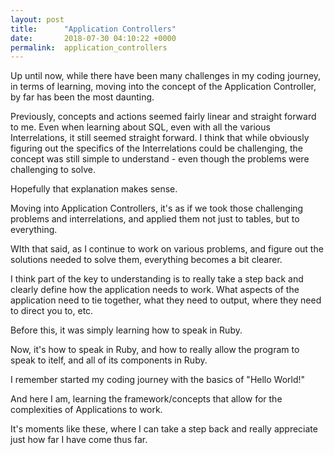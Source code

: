 ```yaml
---
layout: post
title:      "Application Controllers"
date:       2018-07-30 04:10:22 +0000
permalink:  application_controllers
---
```



Up until now, while there have been many challenges in my coding journey, in terms of learning, moving into the concept of the Application Controller, by far has been the most daunting.

Previously, concepts and actions seemed fairly linear and straight forward to me.  Even when learning about SQL, even with all the various Interrelations, it still seemed straight forward.  I think that while obviously figuring out the specifics of the Interrelations could be challenging, the concept was still simple to understand - even though the problems were challenging to solve.  

Hopefully that explanation makes sense.

Moving into Application Controllers, it's as if we took those challenging problems and interrelations, and applied them not just to tables, but to everything.  

WIth that said, as I continue to work on various problems, and figure out the solutions needed to solve them, everything becomes a bit clearer.

I think part of the key to understanding is to really take a step back and clearly define how the application needs to work.  What aspects of the application need to tie together, what they need to output, where they need to direct you to, etc.

Before this, it was simply learning how to speak in Ruby.

Now, it's how to speak in Ruby, and how to really allow the program to speak to itelf, and all of its components in Ruby.

I remember started my coding journey with the basics of "Hello World!"

And here I am, learning the framework/concepts that allow for the complexities of Applications to work.

It's moments like these, where I can take a step back and really appreciate just how far I have come thus far.
